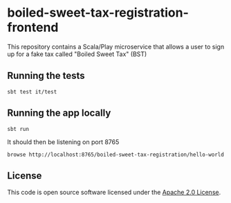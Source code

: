 # boiled-sweet-tax-registration-frontend

This repository contains a Scala/Play microservice that allows a user to sign up for a fake tax called "Boiled Sweet Tax" (BST)

## Running the tests

    sbt test it/test

## Running the app locally

    sbt run

It should then be listening on port 8765

    browse http://localhost:8765/boiled-sweet-tax-registration/hello-world

## License

This code is open source software licensed under the [Apache 2.0 License]("http://www.apache.org/licenses/LICENSE-2.0.html").
